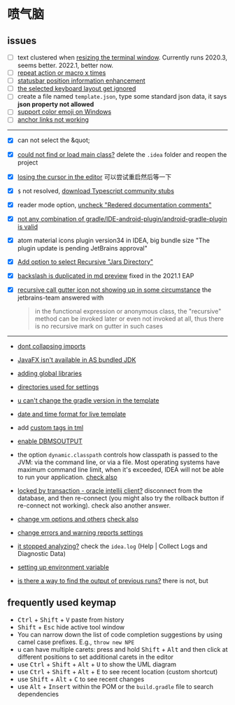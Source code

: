 # 喷气脑

## issues

- [ ] text clustered when [resizing the terminal window](https://youtrack.jetbrains.com/issue/IDEA-210741). Currently runs 2020.3, seems better. 2022.1, better now. 
- [ ] [repeat action or macro x times](https://intellij-support.jetbrains.com/hc/en-us/community/posts/207028955-Repeat-action-macro-x-times-)
- [ ] [statusbar position information enhancement](https://youtrack.jetbrains.com/issue/IDEA-51897)
- [ ] [the selected keyboard layout get ignored](https://stackoverflow.com/questionws/16623189/intellij-ignores-the-selected-keyboard-layout)
- [ ] create a file named `template.json`, type some standard json data, it says **json property not allowed**
- [ ] [support color emoji on Windows](https://youtrack.jetbrains.com/issue/JBR-2917)
- [ ] [anchor links not working](https://youtrack.jetbrains.com/issue/IDEA-238096)

---

- [x] can not select the \&quot;
- [x] [could not find or load main class?](https://stackoverflow.com/a/45911888/11844003) delete the `.idea` folder and reopen the project
- [x] [losing the cursor in the editor](https://intellij-support.jetbrains.com/hc/en-us/community/posts/360004205240-Idea-2019-2EAP-losing-the-cursor-in-the-editor) 可以尝试重启然后等一下
- [x] `$` not resolved, [download Typescript community stubs](https://youtrack.jetbrains.com/issue/WEB-10908?_ga=2.258793354.1476422490.1606371561-260943399.1597912158)
- [x] reader mode option, [uncheck "Redered documentation comments"](https://youtrack.jetbrains.com/issue/IDEA-257800?_ga=2.18994936.1979502551.1610418583-859964968.1608606819)
- [x] [not any combination of gradle/IDE-android-plugin/android-gradle-plugin is valid](https://youtrack.jetbrains.com/issue/IDEA-233929#focus=Comments-27-4020873.0-0)
- [x] atom material icons plugin version34 in IDEA, big bundle size "The plugin update is pending JetBrains approval"
- [x] [Add option to select Recursive "Jars Directory"](https://youtrack.jetbrains.com/issue/IDEA-40818?_ga=2.163901055.1544042630.1611536530-859964968.1608606819)
- [x] [backslash is duplicated in md preview](https://youtrack.jetbrains.com/issue/IDEA-258719) fixed in the 2021.1 EAP

- [x] [recursive call gutter icon not showing up in some circumstance](https://youtrack.jetbrains.com/issue/IDEA-282955) the jetbrains-team answered with

  > in the functional expression or anonymous class, the "recursive" method can be invoked later or even not invoked at all, thus there is no recursive mark on gutter in such cases

---

- [dont collapsing imports](https://stackoverflow.com/questions/3348816/intellij-never-use-wildcard-imports)

- [JavaFX isn't available in AS bundled JDK](https://stackoverflow.com/questions/53903641/where-is-android-studio-markdown-support-plugin-preview-preference#comment95259036_53903641)

- [adding global libraries](https://stackoverflow.com/a/25285102/11844003)

- [directories used for settings](https://intellij-support.jetbrains.com/hc/en-us/articles/206544519-Directories-used-by-the-IDE-to-store-settings-caches-plugins-and-logs)

- [u can't change the gradle version in the template]('https://intellij-support.jetbrains.com/hc/en-us/community/posts/360009175120-Gradle-version-outdated-when-creating-a-new-Project?page=1#community_comment_360001872879')

- [date and time format for live template](https://stackoverflow.com/questions/8714779/is-there-a-shortcut-for-inserting-date-time-in-intellij-idea)

- add [custom tags in tml](https://stackoverflow.com/questions/27211337/adding-custom-html-tags-to-intellij)

- [enable DBMSOUTPUT](https://stackoverflow.com/questions/49606889/use-dbms-output-put-line-in-datagrip-for-sql-files)

- the option `dynamic.classpath` controls how classpath is passed to the JVM: via the command line, or via a file. Most operating systems have maximum command line limit, when it's exceeded, IDEA will not be able to run your application. [check also](https://stackoverflow.com/questions/6381213/idea-10-5-command-line-is-too-long)

- [locked by transaction - oracle intellij client?](https://stackoverflow.com/questions/32815953/locked-by-transaction-consoleoracle-intellij-client) disconnect from the database, and then re-connect (you might also try the rollback button if re-connect not working). check also another answer.

- [change vm options and others](https://serpro69.medium.com/boosting-performance-of-intellij-idea-and-the-rest-of-jetbrains-ides-cd34952bb978) [check also](https://www.oracle.com/java/technologies/javase/vmoptions-jsp.html)

- [change errors and warning reports settings](https://stackoverflow.com/a/44758847/11844003)

- [it stopped analyzing?](https://youtrack.jetbrains.com/issue/IDEA-247329) check the `idea.log` (Help | Collect Logs and Diagnostic Data)

- [setting up environment variable](https://stackoverflow.com/a/13749192)

- [is there a way to find the output of previous runs?](https://stackoverflow.com/questions/25178203/is-there-a-way-to-find-output-of-previous-runs-in-intellij) there is not, but

## frequently used keymap

- <kbd>Ctrl</kbd> + <kbd>Shift</kbd> + <kbd>V</kbd> paste from history
- <kbd>Shift</kbd> + <kbd>Esc</kbd> hide active tool window
- You can narrow down the list of code completion suggestions by using camel case prefixes. E.g., `throw new NPE`
- u can have multiple carets: press and hold <kbd>Shift</kbd> + <kbd>Alt</kbd> and then click at different positions to set additional carets in the editor
- use <kbd>Ctrl</kbd> + <kbd>Shift</kbd> + <kbd>Alt</kbd> + <kbd>U</kbd> to show the UML diagram
- use <kbd>Ctrl</kbd> + <kbd>Shift</kbd> + <kbd>Alt</kbd> + <kbd>E</kbd> to see recent location (custom shortcut)
- use <kbd>Shift</kbd> + <kbd>Alt</kbd> + <kbd>C</kbd> to see recent changes
- use <kbd>Alt</kbd> + <kbd>Insert</kbd> within the POM or the `build.gradle` file to search dependencies
